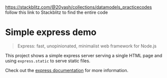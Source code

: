 https://stackblitz.com/@20yash/collections/datamodels_practicecodes
follow this link to Stackblitz to find the entire code

# Simple express demo

> Express: fast, unopinionated, minimalist web framework for Node.js

This project shows a simple express server serving a single HTML page and using `express.static` to serve static files.

Check out the [express documentation](https://expressjs.com/) for more information.

